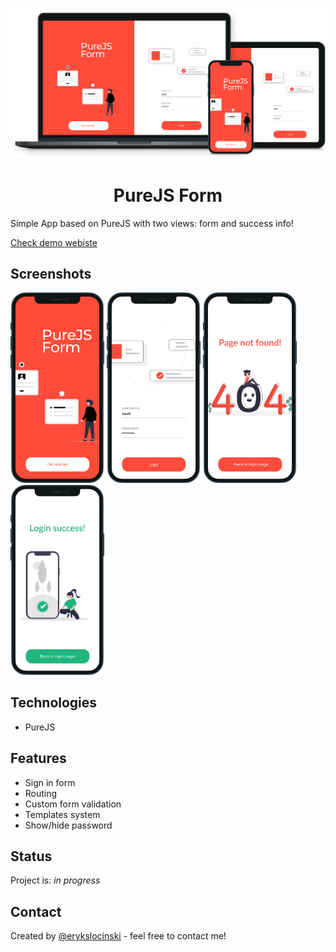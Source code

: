 ![purejs UI](/screenshot.png)

<h1 align="center">
  PureJS Form
</h1>

Simple App based on PureJS with two views: form and success info!

[Check demo webiste](https://erq-programmer.github.io/purejs-form/)

## Screenshots

<p align="left">
  <img width="150" src="/assets/images/UI-1.png">
  <img width="150" src="/assets/images/UI-2.png">
  <img width="150" src="/assets/images/UI-3.png">
  <img width="150" src="/assets/images/UI-4.png">
</p>

## Technologies

- PureJS

## Features

- Sign in form
- Routing 
- Custom form validation
- Templates system
- Show/hide password

## Status

Project is: _in progress_

## Contact

Created by [@erykslocinski](mailto:eryk.slocinski@gmail.com) - feel free to contact me!
